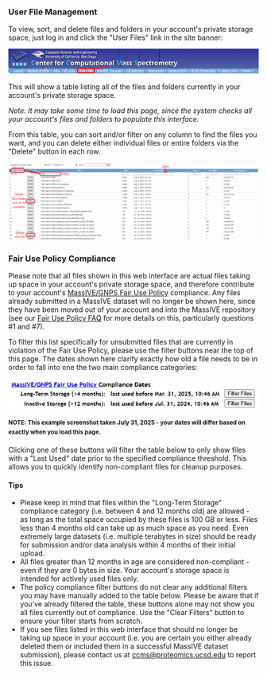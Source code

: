### User File Management
To view, sort, and delete files and folders in your account's private storage space, just log in and click the "User Files" link in the site banner:

![user_files](img/user_file_management/user_files.png)

This will show a table listing all of the files and folders currently in your account's private storage space.

_Note: It may take some time to load this page, since the system checks all your account's files and folders to populate this interface._

From this table, you can sort and/or filter on any column to find the files you want, and you can delete either individual files or entire folders via the "Delete" button in each row.

![user_files_management_page](img/user_file_management/user_files_management_page.png)

### Fair Use Policy Compliance

Please note that all files shown in this web interface are actual files taking up space in your account's private storage space, and therefore contribute to your account's [MassIVE/GNPS Fair Use Policy](fair_use_policy.md) compliance. Any files already submitted in a MassIVE dataset will no longer be shown here, since they have been moved out of your account and into the MassIVE repository (see our [Fair Use Policy FAQ](fair_use_policy_faq.md) for more details on this, particularly questions #1 and #7).

To filter this list specifically for unsubmitted files that are currently in violation of the Fair Use Policy, please use the filter buttons near the top of this page. The dates shown here clarify exactly how old a file needs to be in order to fall into one the two main compliance categories:

![user_files_management_fair_use_policy_filters](img/user_file_management/user_files_management_fair_use_policy_filters.png)

<sup>**NOTE: This example screenshot taken July 31, 2025 - your dates will differ based on exactly when you load this page.**</sup>

Clicking one of these buttons will filter the table below to only show files with a "Last Used" date prior to the specified compliance threshold. This allows you to quickly identify non-compliant files for cleanup purposes.

#### Tips
- Please keep in mind that files within the "Long-Term Storage" compliance category (i.e. between 4 and 12 months old) are allowed - as long as the total space occupied by these files is 100 GB or less. Files less than 4 months old can take up as much space as you need. Even extremely large datasets (i.e. multiple terabytes in size) should be ready for submission and/or data analysis within 4 months of their initial upload.
- All files greater than 12 months in age are considered non-compliant - even if they are 0 bytes in size. Your account's storage space is intended for actively used files only.
- The policy compliance filter buttons do not clear any additional filters you may have manually added to the table below. Please be aware that if you've already filtered the table, these buttons alone may not show you all files currently out of compliance. Use the "Clear Filters" button to ensure your filter starts from scratch.
- If you see files listed in this web interface that should no longer be taking up space in your account (i.e. you are certain you either already deleted them or included them in a successful MassIVE dataset submission), please contact us at [ccms@proteomics.ucsd.edu](mailto:ccms@proteomics.ucsd.edu) to report this issue.
